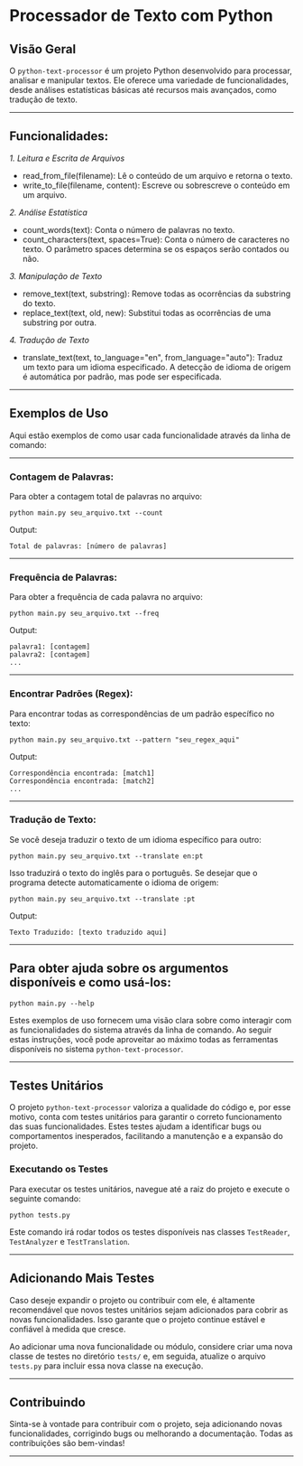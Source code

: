 # Processador de Texto com Python

## Visão Geral

O `python-text-processor` é um projeto Python desenvolvido para processar, analisar e manipular textos. 
Ele oferece uma variedade de funcionalidades, desde análises estatísticas básicas até recursos mais avançados, como tradução de texto.

--- 

## Funcionalidades:

*1. Leitura e Escrita de Arquivos*
- read_from_file(filename): Lê o conteúdo de um arquivo e retorna o texto.
- write_to_file(filename, content): Escreve ou sobrescreve o conteúdo em um arquivo.

*2. Análise Estatística*
- count_words(text): Conta o número de palavras no texto.
- count_characters(text, spaces=True): Conta o número de caracteres no texto. O parâmetro spaces determina se os espaços serão contados ou não.

*3. Manipulação de Texto*
- remove_text(text, substring): Remove todas as ocorrências da substring do texto.
- replace_text(text, old, new): Substitui todas as ocorrências de uma substring por outra.

*4. Tradução de Texto*
- translate_text(text, to_language="en", from_language="auto"): Traduz um texto para um idioma especificado. A detecção de idioma de origem é automática por padrão, mas pode ser especificada.

---

## Exemplos de Uso

Aqui estão exemplos de como usar cada funcionalidade através da linha de comando:

---

### Contagem de Palavras:

Para obter a contagem total de palavras no arquivo:
```
python main.py seu_arquivo.txt --count
```

Output:
```
Total de palavras: [número de palavras]
```

---

### Frequência de Palavras:

Para obter a frequência de cada palavra no arquivo:
```
python main.py seu_arquivo.txt --freq
```

Output:
```
palavra1: [contagem]
palavra2: [contagem]
...
```

---

### Encontrar Padrões (Regex):

Para encontrar todas as correspondências de um padrão específico no texto:
```
python main.py seu_arquivo.txt --pattern "seu_regex_aqui"
```

Output:
```
Correspondência encontrada: [match1]
Correspondência encontrada: [match2]
...
```

---

### Tradução de Texto:

Se você deseja traduzir o texto de um idioma específico para outro:
```
python main.py seu_arquivo.txt --translate en:pt
```

Isso traduzirá o texto do inglês para o português. 
Se desejar que o programa detecte automaticamente o idioma de origem:
```
python main.py seu_arquivo.txt --translate :pt
```

Output:
```
Texto Traduzido: [texto traduzido aqui]
```

---

## Para obter ajuda sobre os argumentos disponíveis e como usá-los:
```
python main.py --help
```

Estes exemplos de uso fornecem uma visão clara sobre como interagir com as funcionalidades do sistema através da linha de comando. 
Ao seguir estas instruções, você pode aproveitar ao máximo todas as ferramentas disponíveis no sistema `python-text-processor`.

---

## Testes Unitários

O projeto `python-text-processor` valoriza a qualidade do código e, por esse motivo, conta com testes unitários para garantir o correto funcionamento das suas funcionalidades. Estes testes ajudam a identificar bugs ou comportamentos inesperados, facilitando a manutenção e a expansão do projeto.

### Executando os Testes

Para executar os testes unitários, navegue até a raiz do projeto e execute o seguinte comando:
```
python tests.py
```

Este comando irá rodar todos os testes disponíveis nas classes `TestReader`, `TestAnalyzer` e `TestTranslation`.

---

## Adicionando Mais Testes

Caso deseje expandir o projeto ou contribuir com ele, é altamente recomendável que novos testes unitários sejam adicionados para cobrir as novas funcionalidades. 
Isso garante que o projeto continue estável e confiável à medida que cresce.

Ao adicionar uma nova funcionalidade ou módulo, considere criar uma nova classe de testes no diretório `tests/` e, em seguida, atualize o arquivo `tests.py` para incluir essa nova classe na execução.

---

## Contribuindo

Sinta-se à vontade para contribuir com o projeto, seja adicionando novas funcionalidades, corrigindo bugs ou melhorando a documentação. 
Todas as contribuições são bem-vindas!

---